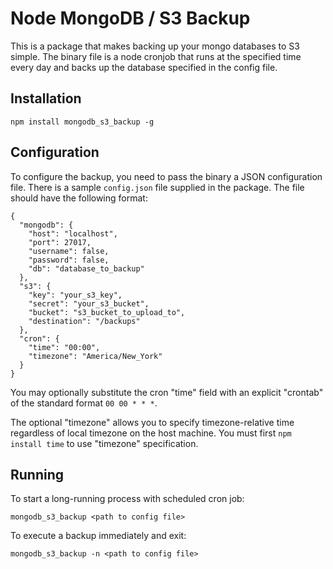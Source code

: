 # Node MongoDB / S3 Backup

This is a package that makes backing up your mongo databases to S3 simple.
The binary file is a node cronjob that runs at the specified time every day
and backs up the database specified in the config file.

## Installation

    npm install mongodb_s3_backup -g

## Configuration

To configure the backup, you need to pass the binary a JSON configuration file.
There is a sample `config.json` file supplied in the package. The file should 
have the following format:

    {
      "mongodb": {
        "host": "localhost",
        "port": 27017,
        "username": false,
        "password": false,
        "db": "database_to_backup"
      },
      "s3": {
        "key": "your_s3_key",
        "secret": "your_s3_bucket",
        "bucket": "s3_bucket_to_upload_to",
        "destination": "/backups"
      },
      "cron": {
        "time": "00:00",
        "timezone": "America/New_York"
      }
    }

You may optionally substitute the cron "time" field with an explicit "crontab"
of the standard format `00 00 * * *`.

The optional "timezone" allows you to specify timezone-relative time regardless
of local timezone on the host machine. You must first `npm install time` to use
"timezone" specification.

## Running

To start a long-running process with scheduled cron job:

    mongodb_s3_backup <path to config file>

To execute a backup immediately and exit:

    mongodb_s3_backup -n <path to config file>
